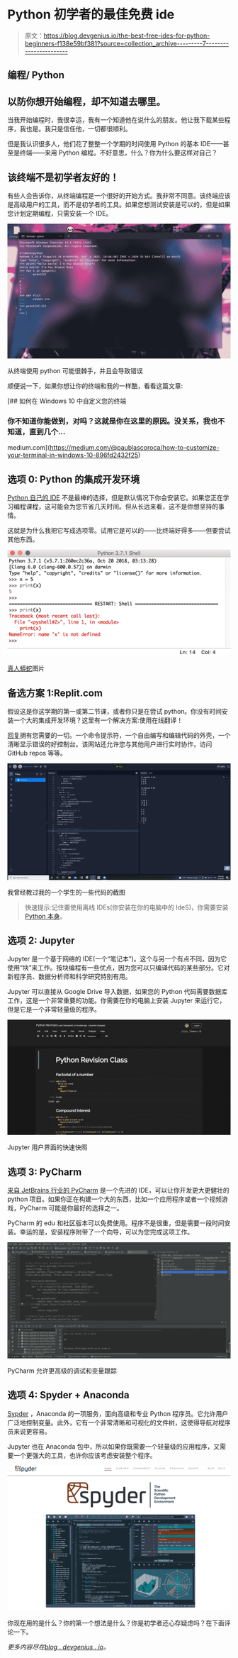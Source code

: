 # Python 初学者的最佳免费 ide

> 原文：<https://blog.devgenius.io/the-best-free-ides-for-python-beginners-f138e59bf381?source=collection_archive---------7----------------------->

## 编程/ Python

## 以防你想开始编程，却不知道去哪里。

当我开始编程时，我很幸运，我有一个知道他在说什么的朋友。他让我下载某些程序，我也是。我只是信任他，一切都很顺利。

但是我认识很多人，他们花了整整一个学期的时间使用 Python 的基本 IDE——甚至是终端——来用 Python 编程。不好意思，什么？你为什么要这样对自己？

## 该终端不是初学者友好的！

有些人会告诉你，从终端编程是一个很好的开始方式。我非常不同意。该终端应该是高级用户的工具，而不是初学者的工具。如果您想测试安装是可以的，但是如果您计划定期编程，只需安装一个 IDE。

![](img/d3b3c0ce7c2ce52966a48fe28cd2de25.png)

从终端使用 python 可能很棘手，并且会导致错误

顺便说一下，如果你想让你的终端和我的一样酷，看看这篇文章:

[](https://medium.com/@paublascoroca/how-to-customize-your-terminal-in-windows-10-896fd2432f25) [## 如何在 Windows 10 中自定义您的终端

### 你不知道你能做到，对吗？这就是你在这里的原因。没关系，我也不知道，直到几个…

medium.com](https://medium.com/@paublascoroca/how-to-customize-your-terminal-in-windows-10-896fd2432f25) 

## 选项 0: Python 的集成开发环境

[Python 自己的 IDE](https://docs.python.org/3/library/idle.html) 不是最棒的选择，但是默认情况下你会安装它。如果您正在学习编程课程，这可能会为您节省几天时间。但从长远来看，这不是你想坚持的事情。

这就是为什么我把它写成选项零。试用它是可以的——比终端好得多——但要尝试其他东西。

![](img/be086169bfecc34dd768a9e932626d64.png)

[真人蟒蛇](https://www.google.com/url?sa=i&url=https%3A%2F%2Frealpython.com%2Fpython-idle%2F&psig=AOvVaw3IxeAUeIRrBRqCQiox7sxE&ust=1639201786032000&source=images&cd=vfe&ved=0CAwQjhxqFwoTCJjliOLE2PQCFQAAAAAdAAAAABAd)图片

## 备选方案 1:Replit.com

假设这是你这学期的第一或第二节课，或者你只是在尝试 python。你没有时间安装一个大的集成开发环境？这里有一个解决方案:使用在线翻译！

[回复](https://replit.com/~)拥有您需要的一切。一个命令提示符，一个自由编写和编辑代码的外壳，一个清晰显示错误的好控制台。该网站还允许您与其他用户进行实时协作，访问 GitHub repos 等等。

![](img/de9ad51e24c9512c3af59c5ffed69a71.png)

我曾经教过我的一个学生的一些代码的截图

> 快速提示:记住要使用离线 IDEs(你安装在你的电脑中的 IdeS)，你需要安装 [Python 本身](https://www.python.org/downloads/release/python-3101/)。

## 选项 2: Jupyter

Jupyter 是一个基于网络的 IDE(一个“笔记本”)。这个与另一个有点不同，因为它使用“块”来工作。按块编程有一些优点，因为您可以只编译代码的某些部分。它对新程序员、数据分析师和科学研究特别有用。

Jupyter 可以直接从 Google Drive 导入数据，如果您的 Python 代码需要数据库工作，这是一个非常重要的功能。你需要在你的电脑上安装 Jupyter 来运行它，但是它是一个非常轻量级的程序。

![](img/37c4202ea7ba45377ab0194d064f15b6.png)

Jupyter 用户界面的快速快照

## 选项 3: PyCharm

[来自 JetBrains 行业的 PyCharm](https://www.jetbrains.com/pycharm/promo/?source=google&medium=cpc&campaign=14127625862&gclid=CjwKCAiA78aNBhAlEiwA7B76p6x7h73N1g61yip4M4RTtFiUCpsxnaDnvvRtbC_HZHdxsV8h5EkNLRoCueIQAvD_BwE) 是一个先进的 IDE，可以让你开发更大更健壮的 python 项目。如果你正在构建一个大的东西，比如一个应用程序或者一个视频游戏，PyCharm 可能是你最好的选择之一。

PyCharm 的 edu 和社区版本可以免费使用。程序不是很重，但是需要一段时间安装。幸运的是，安装程序附带了一个向导，可以为您完成这项工作。

![](img/d9002ae54d799ee927a40ac332afcd87.png)

PyCharm 允许更高级的调试和变量跟踪

## 选项 4: Spyder + Anaconda

[Sypder](https://www.spyder-ide.org) ，Anaconda 的一项服务，面向高级和专业 Python 程序员。它允许用户广泛地控制变量。此外，它有一个非常清晰和可视化的文件树，这使得导航对程序员来说更容易。

Jupyter 也在 Anaconda 包中，所以如果你既需要一个轻量级的应用程序，又需要一个更强大的工具，也许你应该考虑安装整个程序。

![](img/c50411b62ddd1759bcf9f8dcfc752989.png)

你现在用的是什么？你的第一个想法是什么？你是初学者还心存疑虑吗？在下面评论一下。

*更多内容尽在*[*blog . devgenius . io*](http://blog.devgenius.io)*。*